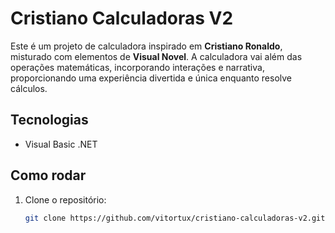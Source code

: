 # Cristiano Calculadoras V2

Este é um projeto de calculadora inspirado em **Cristiano Ronaldo**, misturado com elementos de **Visual Novel**. A calculadora vai além das operações matemáticas, incorporando interações e narrativa, proporcionando uma experiência divertida e única enquanto resolve cálculos.

## Tecnologias
- Visual Basic .NET

## Como rodar
1. Clone o repositório:
   ```bash
   git clone https://github.com/vitortux/cristiano-calculadoras-v2.git

